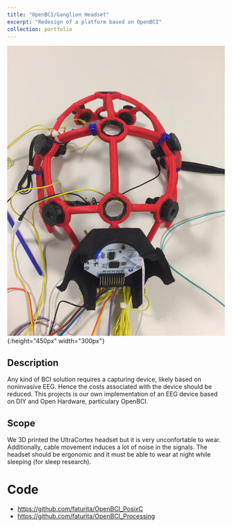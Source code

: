 ```yaml
---
title: "OpenBCI/Ganglion Headset"
excerpt: "Redesign of a platform based on OpenBCI"
collection: portfolio
---
```


![Descriptor](/images/openbci.jpg){:height="450px" width="300px"}

## Description 
Any kind of BCI solution requires a capturing device, likely based on noninvasive EEG.  Hence the costs associated with the device should be reduced.  This projects is our own implementation of an EEG device based on DIY and Open Hardware, particulary OpenBCI.

## Scope
We 3D printed the UltraCortex headset but it is very unconfortable to wear. Additionally, cable movement induces a lot of noise in the signals.  The headset should be ergonomic and it must be able to wear at night while sleeping (for sleep research).

# Code 
* <https://github.com/faturita/OpenBCI_PosixC>
* <https://github.com/faturita/OpenBCI_Processing>






